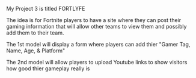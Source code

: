 My Project 3 is titled FORTLYFE

The idea is for Fortnite players to have a site where they can post their gaming information that will allow other teams to view them and possibly add them to their team.

The 1st model will display a form where players can add thier "Gamer Tag, Name, Age, & Platform"

The 2nd model will allow players to upload Youtube links to show visitors how good thier gameplay really is

